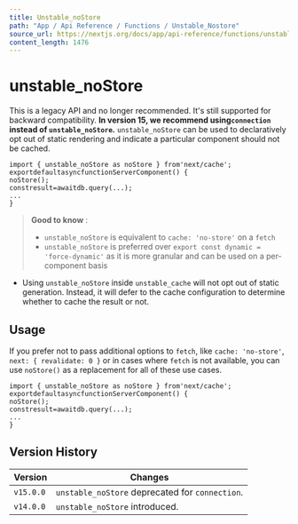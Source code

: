 ```yaml
---
title: Unstable_noStore
path: "App / Api Reference / Functions / Unstable_Nostore"
source_url: https://nextjs.org/docs/app/api-reference/functions/unstable_noStore
content_length: 1476
---
```


# unstable_noStore
This is a legacy API and no longer recommended. It's still supported for backward compatibility.
**In version 15, we recommend using`connection` instead of `unstable_noStore`.**
`unstable_noStore` can be used to declaratively opt out of static rendering and indicate a particular component should not be cached.
```
import { unstable_noStore as noStore } from'next/cache';
exportdefaultasyncfunctionServerComponent() {
noStore();
constresult=awaitdb.query(...);
...
}
```

> **Good to know** :
>   * `unstable_noStore` is equivalent to `cache: 'no-store'` on a `fetch`
>   * `unstable_noStore` is preferred over `export const dynamic = 'force-dynamic'` as it is more granular and can be used on a per-component basis
> 

  * Using `unstable_noStore` inside `unstable_cache` will not opt out of static generation. Instead, it will defer to the cache configuration to determine whether to cache the result or not.


## Usage
If you prefer not to pass additional options to `fetch`, like `cache: 'no-store'`, `next: { revalidate: 0 }` or in cases where `fetch` is not available, you can use `noStore()` as a replacement for all of these use cases.
```
import { unstable_noStore as noStore } from'next/cache';
exportdefaultasyncfunctionServerComponent() {
noStore();
constresult=awaitdb.query(...);
...
}
```

## Version History
Version| Changes  
---|---  
`v15.0.0`| `unstable_noStore` deprecated for `connection`.  
`v14.0.0`| `unstable_noStore` introduced.
